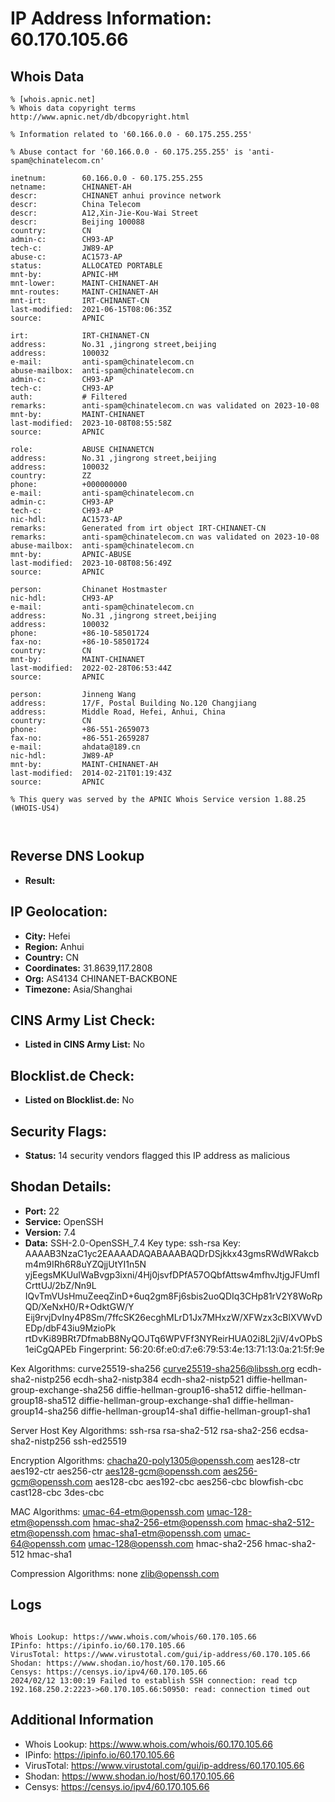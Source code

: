 # IP Address Information: 60.170.105.66

## Whois Data
```
% [whois.apnic.net]
% Whois data copyright terms    http://www.apnic.net/db/dbcopyright.html

% Information related to '60.166.0.0 - 60.175.255.255'

% Abuse contact for '60.166.0.0 - 60.175.255.255' is 'anti-spam@chinatelecom.cn'

inetnum:        60.166.0.0 - 60.175.255.255
netname:        CHINANET-AH
descr:          CHINANET anhui province network
descr:          China Telecom
descr:          A12,Xin-Jie-Kou-Wai Street
descr:          Beijing 100088
country:        CN
admin-c:        CH93-AP
tech-c:         JW89-AP
abuse-c:        AC1573-AP
status:         ALLOCATED PORTABLE
mnt-by:         APNIC-HM
mnt-lower:      MAINT-CHINANET-AH
mnt-routes:     MAINT-CHINANET-AH
mnt-irt:        IRT-CHINANET-CN
last-modified:  2021-06-15T08:06:35Z
source:         APNIC

irt:            IRT-CHINANET-CN
address:        No.31 ,jingrong street,beijing
address:        100032
e-mail:         anti-spam@chinatelecom.cn
abuse-mailbox:  anti-spam@chinatelecom.cn
admin-c:        CH93-AP
tech-c:         CH93-AP
auth:           # Filtered
remarks:        anti-spam@chinatelecom.cn was validated on 2023-10-08
mnt-by:         MAINT-CHINANET
last-modified:  2023-10-08T08:55:58Z
source:         APNIC

role:           ABUSE CHINANETCN
address:        No.31 ,jingrong street,beijing
address:        100032
country:        ZZ
phone:          +000000000
e-mail:         anti-spam@chinatelecom.cn
admin-c:        CH93-AP
tech-c:         CH93-AP
nic-hdl:        AC1573-AP
remarks:        Generated from irt object IRT-CHINANET-CN
remarks:        anti-spam@chinatelecom.cn was validated on 2023-10-08
abuse-mailbox:  anti-spam@chinatelecom.cn
mnt-by:         APNIC-ABUSE
last-modified:  2023-10-08T08:56:49Z
source:         APNIC

person:         Chinanet Hostmaster
nic-hdl:        CH93-AP
e-mail:         anti-spam@chinatelecom.cn
address:        No.31 ,jingrong street,beijing
address:        100032
phone:          +86-10-58501724
fax-no:         +86-10-58501724
country:        CN
mnt-by:         MAINT-CHINANET
last-modified:  2022-02-28T06:53:44Z
source:         APNIC

person:         Jinneng Wang
address:        17/F, Postal Building No.120 Changjiang
address:        Middle Road, Hefei, Anhui, China
country:        CN
phone:          +86-551-2659073
fax-no:         +86-551-2659287
e-mail:         ahdata@189.cn
nic-hdl:        JW89-AP
mnt-by:         MAINT-CHINANET-AH
last-modified:  2014-02-21T01:19:43Z
source:         APNIC

% This query was served by the APNIC Whois Service version 1.88.25 (WHOIS-US4)



```
## Reverse DNS Lookup
- **Result:** 

## IP Geolocation:
- **City:** Hefei
- **Region:** Anhui
- **Country:** CN
- **Coordinates:** 31.8639,117.2808
- **Org:** AS4134 CHINANET-BACKBONE
- **Timezone:** Asia/Shanghai

## CINS Army List Check:
- **Listed in CINS Army List:** 
No

## Blocklist.de Check:
- **Listed on Blocklist.de:** 
No

## Security Flags:
- **Status:** 14 security vendors flagged this IP address as malicious

## Shodan Details:
- **Port:** 22
- **Service:** OpenSSH
- **Version:** 7.4
- **Data:** SSH-2.0-OpenSSH_7.4
Key type: ssh-rsa
Key: AAAAB3NzaC1yc2EAAAADAQABAAABAQDrDSjkkx43gmsRWdWRakcbm4m9IRh6R8uYZQjjUtYI1n5N
yjEegsMKUuIWaBvgp3ixni/4Hj0jsvfDPfA57OQbfAttsw4mfhvJtjgJFUmfICrttUJ/2bZ/Nn9L
IQvTmVUsHmuZeeqZinD+6uq2gm8Fj6sbis2uoQDIq3CHp81rV2Y8WoRpQD/XeNxH0/R+OdktGW/Y
Eij9rvjDvIny4P8Sm/7ffcSK26ecghMLrD1Jx7MHxzW/XFWzx3cBlXVWvDEDp/dbF43iu9MzioPk
rtDvKi89BRt7DfmabB8NyQOJTq6WPVFf3NYReirHUA02i8L2jiV/4vOPbS1eiCgQAPEb
Fingerprint: 56:20:6f:e0:d7:e6:79:53:4e:13:71:13:0a:21:5f:9e

Kex Algorithms:
	curve25519-sha256
	curve25519-sha256@libssh.org
	ecdh-sha2-nistp256
	ecdh-sha2-nistp384
	ecdh-sha2-nistp521
	diffie-hellman-group-exchange-sha256
	diffie-hellman-group16-sha512
	diffie-hellman-group18-sha512
	diffie-hellman-group-exchange-sha1
	diffie-hellman-group14-sha256
	diffie-hellman-group14-sha1
	diffie-hellman-group1-sha1

Server Host Key Algorithms:
	ssh-rsa
	rsa-sha2-512
	rsa-sha2-256
	ecdsa-sha2-nistp256
	ssh-ed25519

Encryption Algorithms:
	chacha20-poly1305@openssh.com
	aes128-ctr
	aes192-ctr
	aes256-ctr
	aes128-gcm@openssh.com
	aes256-gcm@openssh.com
	aes128-cbc
	aes192-cbc
	aes256-cbc
	blowfish-cbc
	cast128-cbc
	3des-cbc

MAC Algorithms:
	umac-64-etm@openssh.com
	umac-128-etm@openssh.com
	hmac-sha2-256-etm@openssh.com
	hmac-sha2-512-etm@openssh.com
	hmac-sha1-etm@openssh.com
	umac-64@openssh.com
	umac-128@openssh.com
	hmac-sha2-256
	hmac-sha2-512
	hmac-sha1

Compression Algorithms:
	none
	zlib@openssh.com


## Logs
```

Whois Lookup: https://www.whois.com/whois/60.170.105.66
IPinfo: https://ipinfo.io/60.170.105.66
VirusTotal: https://www.virustotal.com/gui/ip-address/60.170.105.66
Shodan: https://www.shodan.io/host/60.170.105.66
Censys: https://censys.io/ipv4/60.170.105.66
2024/02/12 13:00:19 Failed to establish SSH connection: read tcp 192.168.250.2:2223->60.170.105.66:50950: read: connection timed out

```
## Additional Information
- Whois Lookup: https://www.whois.com/whois/60.170.105.66
- IPinfo: https://ipinfo.io/60.170.105.66
- VirusTotal: https://www.virustotal.com/gui/ip-address/60.170.105.66
- Shodan: https://www.shodan.io/host/60.170.105.66
- Censys: https://censys.io/ipv4/60.170.105.66

